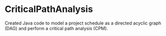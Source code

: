# CriticalPathAnalysis
Created Java code to model a project schedule as a directed acyclic graph (DAG) and perform a critical path analysis (CPM).
